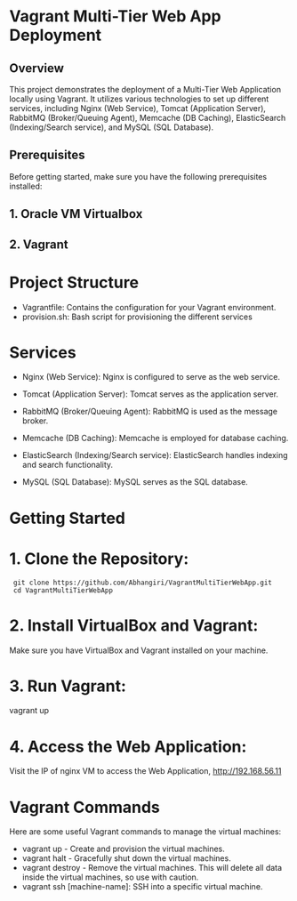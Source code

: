 # Vagrant Multi-Tier Web App Deployment

## Overview

This project demonstrates the deployment of a Multi-Tier Web Application locally using Vagrant. It utilizes various technologies to set up different services, including Nginx (Web Service), Tomcat (Application Server), RabbitMQ (Broker/Queuing Agent), Memcache (DB Caching), ElasticSearch (Indexing/Search service), and MySQL (SQL Database).

## Prerequisites
Before getting started, make sure you have the following prerequisites installed:
## 1. Oracle VM Virtualbox
## 2. Vagrant

# Project Structure

* Vagrantfile: Contains the configuration for your Vagrant environment.
* provision.sh: Bash script for provisioning the different services

# Services

* Nginx (Web Service):
   Nginx is configured to serve as the web service.

* Tomcat (Application Server):
   Tomcat serves as the application server.

* RabbitMQ (Broker/Queuing Agent):
   RabbitMQ is used as the message broker.

* Memcache (DB Caching):
   Memcache is employed for database caching.

* ElasticSearch (Indexing/Search service):
   ElasticSearch handles indexing and search functionality.

* MySQL (SQL Database):
   MySQL serves as the SQL database.

# Getting Started
# 1. Clone the Repository:

     git clone https://github.com/Abhangiri/VagrantMultiTierWebApp.git
     cd VagrantMultiTierWebApp


# 2. Install VirtualBox and Vagrant:

   Make sure you have VirtualBox and Vagrant installed on your machine.

# 3. Run Vagrant:
   vagrant up

# 4. Access the Web Application:
Visit the IP of nginx VM to access the Web Application, http://192.168.56.11




# Vagrant Commands 

 Here are some useful Vagrant commands to manage the virtual machines:

* vagrant up - Create and provision the virtual machines.
* vagrant halt -  Gracefully shut down the virtual machines.
* vagrant destroy - Remove the virtual machines. This will delete all data inside the virtual machines, so use with caution.
* vagrant ssh [machine-name]: SSH into a specific virtual machine.


